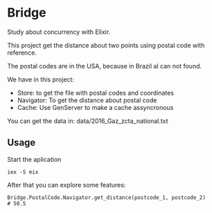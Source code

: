 # Bridge

Study about concurrency with Elixir.

This project get the distance about two points using postal code with reference.

The postal codes are in the USA, because in Brazil aI can not found.

We have in this project:

- Store: to get the file with postal codes and coordinates
- Navigator: To get the distance about postal code
- Cache: Use GenServer to make a cache assyncronous

You can get the data in: data/2016_Gaz_zcta_national.txt

## Usage

Start the aplication

```
iex -S mix
```

After that you can explore some features:

```
Bridge.PostalCode.Navigator.get_distance(postcode_1, postcode_2)
# 50.5
```
